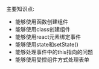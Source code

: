 主要知识点:
- 能够使用函数创建组件
- 能够使用class创建组件
- 能够使用react元素绑定事件
- 能够使用state和setState()
- 能够处理事件中的this指向的问题
- 能够使用受控组件方式处理表单